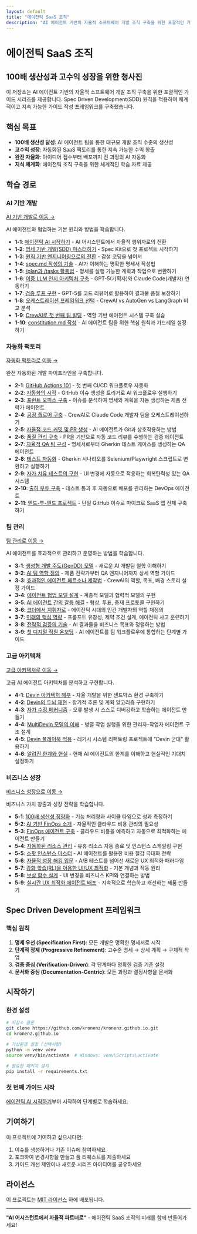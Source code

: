 ```yaml
---
layout: default
title: "에이전틱 SaaS 조직"
description: "AI 에이전트 기반의 자율적 소프트웨어 개발 조직 구축을 위한 포괄적인 가이드 시리즈"
---
```


# 에이전틱 SaaS 조직

## 100배 생산성과 고수익 성장을 위한 청사진

이 저장소는 AI 에이전트 기반의 자율적 소프트웨어 개발 조직 구축을 위한 포괄적인 가이드 시리즈를 제공합니다. Spec Driven Development(SDD) 원칙을 적용하여 체계적이고 지속 가능한 가이드 작성 프레임워크를 구축했습니다.

## 핵심 목표

- **100배 생산성 달성**: AI 에이전트 팀을 통한 대규모 개발 조직 수준의 생산성
- **고수익 성장**: 자동화된 SaaS 팩토리를 통한 지속 가능한 수익 창출
- **완전 자율화**: 아이디어 접수부터 배포까지 전 과정의 AI 자동화
- **지식 체계화**: 에이전틱 조직 구축을 위한 체계적인 학습 자료 제공

## 학습 경로

### AI 기반 개발
[AI 기반 개발로 이동 →](/ai-development/)

AI 에이전트와 협업하는 기본 원리와 방법을 학습합니다.

- **1-1**: [에이전틱 AI 시작하기](/ai-development/1-1-agentic-ai-start.html) - AI 어시스턴트에서 자율적 행위자로의 전환
- **1-2**: [명세 기반 개발(SDD) 마스터하기](/ai-development/1-2-spec-driven-development.html) - Spec Kit으로 첫 프로젝트 시작하기
- **1-3**: [원칙 기반 엔지니어링으로의 전환](/ai-development/1-3-principle-based-engineering.html) - 감성 코딩을 넘어서
- **1-4**: [spec.md 작성의 기술](/ai-development/1-4-spec-writing-techniques.html) - AI가 이해하는 명확한 명세서 작성법
- **1-5**: [/plan과 /tasks 활용법](/ai-development/1-5-plan-tasks-utilization.html) - 명세를 실행 가능한 계획과 작업으로 변환하기
- **1-6**: [이중 LLM 인지 아키텍처 구축](/ai-development/1-6-dual-llm-architecture.html) - GPT-5(기획자)와 Claude Code(개발자) 연동하기
- **1-7**: [검증 루프 구현](/ai-development/1-7-verification-loop.html) - GPT-5를 코드 리뷰어로 활용하여 결과물 품질 보장하기
- **1-8**: [오케스트레이션 프레임워크 선택](/ai-development/1-8-orchestration-framework.html) - CrewAI vs AutoGen vs LangGraph 비교 분석
- **1-9**: [CrewAI로 첫 번째 팀 빌딩](/ai-development/1-9-crewai-team-building.html) - 역할 기반 에이전트 시스템 구축 실습
- **1-10**: [constitution.md 작성](/ai-development/1-10-constitution-writing.html) - AI 에이전트 팀을 위한 핵심 원칙과 가드레일 설정하기

### 자동화 팩토리
[자동화 팩토리로 이동 →](/automation-factory/)

완전 자동화된 개발 파이프라인을 구축합니다.

- **2-1**: [GitHub Actions 101](/automation-factory/2-1-github-actions-101.html) - 첫 번째 CI/CD 워크플로우 자동화
- **2-2**: [자동화의 시작](/automation-factory/2-2-automation-triggers.html) - GitHub 이슈 생성을 트리거로 AI 워크플로우 실행하기
- **2-3**: [프런트 오피스 구축](/automation-factory/2-3-front-office-setup.html) - 이슈를 분석하여 명세와 계획을 자동 생성하는 제품 전략가 에이전트
- **2-4**: [공장 플로어 구축](/automation-factory/2-4-factory-floor-construction.html) - CrewAI로 Claude Code 개발자 팀을 오케스트레이션하기
- **2-5**: [자율적 코드 커밋 및 PR 생성](/automation-factory/2-5-autonomous-commits-prs.html) - AI 에이전트가 Git과 상호작용하는 방법
- **2-6**: [품질 관리 구축](/automation-factory/2-6-quality-control-setup.html) - PR을 기반으로 자동 코드 리뷰를 수행하는 검증 에이전트
- **2-7**: [자율적 QA 팀 구성](/automation-factory/2-7-autonomous-qa-team.html) - 명세서로부터 Gherkin 테스트 케이스를 생성하는 QA 에이전트
- **2-8**: [테스트 자동화](/automation-factory/2-8-test-automation.html) - Gherkin 시나리오를 Selenium/Playwright 스크립트로 변환하고 실행하기
- **2-9**: [자가 치유 테스트의 구현](/automation-factory/2-9-self-healing-tests.html) - UI 변경에 자동으로 적응하는 회복탄력성 있는 QA 시스템
- **2-10**: [출하 부두 구축](/automation-factory/2-10-shipping-dock-setup.html) - 테스트 통과 후 자동으로 배포를 관리하는 DevOps 에이전트
- **2-11**: [엔드-투-엔드 프로젝트](/automation-factory/2-11-end-to-end-project.html) - 단일 GitHub 이슈로 마이크로 SaaS 앱 전체 구축하기

### 팀 관리
[팀 관리로 이동 →](/team-management/)

AI 에이전트를 효과적으로 관리하고 운영하는 방법을 학습합니다.

- **3-1**: [생성형 개발 주도(GenDD) 모델](/team-management/3-1-gendd-model.html) - 새로운 AI 개발팀 철학 이해하기
- **3-2**: [AI 팀 역할 정의](/team-management/3-2-ai-team-roles.html) - 제품 전략가부터 QA 엔지니어까지 상세 역할 가이드
- **3-3**: [효과적인 에이전트 페르소나 제작법](/team-management/3-3-agent-persona-creation.html) - CrewAI의 역할, 목표, 배경 스토리 설정 가이드
- **3-4**: [에이전트 협업 모델 설계](/team-management/3-4-agent-collaboration-models.html) - 계층적 모델과 협력적 모델의 구현
- **3-5**: [AI 에이전트 간의 갈등 해결](/team-management/3-5-conflict-resolution.html) - 협상, 투표, 중재 프로토콜 구현하기
- **3-6**: [코더에서 지휘자로](/team-management/3-6-coder-to-conductor.html) - 에이전틱 시대의 인간 개발자의 역할 재정의
- **3-7**: [미래의 핵심 역량](/team-management/3-7-future-core-skills.html) - 프롬프트 유창성, 제약 조건 설계, 에이전틱 사고 훈련하기
- **3-8**: [전략적 검증의 기술](/team-management/3-8-strategic-validation.html) - AI 결과물을 비즈니스 목표와 정렬하는 방법
- **3-9**: [첫 디지털 직원 온보딩](/team-management/3-9-digital-employee-onboarding.html) - AI 에이전트를 팀 워크플로우에 통합하는 단계별 가이드

### 고급 아키텍처
[고급 아키텍처로 이동 →](/advanced-architecture/)

고급 AI 에이전트 아키텍처를 분석하고 구현합니다.

- **4-1**: [Devin 아키텍처 해부](/advanced-architecture/4-1-devin-architecture-analysis.html) - 자율 개발을 위한 샌드박스 환경 구축하기
- **4-2**: [Devin의 두뇌 재현](/advanced-architecture/4-2-devin-brain-replication.html) - 장기적 추론 및 계획 알고리즘 구현하기
- **4-3**: [자가 수정 메커니즘](/advanced-architecture/4-3-self-correction-mechanisms.html) - 오류 발생 시 스스로 디버깅하고 학습하는 에이전트 만들기
- **4-4**: [MultiDevin 모델의 이해](/advanced-architecture/4-4-multidevin-model.html) - 병렬 작업 실행을 위한 관리자-작업자 에이전트 구조 설계
- **4-5**: [Devin 플레이북 적용](/advanced-architecture/4-5-devin-playbook-application.html) - 레거시 시스템 리팩토링 프로젝트에 "Devin 군대" 활용하기
- **4-6**: [알려진 한계와 현실](/advanced-architecture/4-6-known-limitations-reality.html) - 현재 AI 에이전트의 한계를 이해하고 현실적인 기대치 설정하기

### 비즈니스 성장
[비즈니스 성장으로 이동 →](/business-growth/)

비즈니스 가치 창출과 성장 전략을 학습합니다.

- **5-1**: [100배 생산성 정량화](/business-growth/5-1-100x-productivity-quantification.html) - 기능 처리량과 사이클 타임으로 성과 측정하기
- **5-2**: [AI 기반 FinOps 소개](/business-growth/5-2-ai-finops-introduction.html) - 자율적인 클라우드 비용 관리의 필요성
- **5-3**: [FinOps 에이전트 구축](/business-growth/5-3-finops-agent-construction.html) - 클라우드 비용을 예측하고 자동으로 최적화하는 에이전트 만들기
- **5-4**: [자동화된 리소스 관리](/business-growth/5-4-automated-resource-management.html) - 유휴 리소스 자동 종료 및 인스턴스 스케일링 구현
- **5-5**: [스팟 인스턴스 마스터](/business-growth/5-5-spot-instance-mastery.html) - AI 에이전트를 활용한 비용 절감 극대화 전략
- **5-6**: [자율적 성장 해킹 입문](/business-growth/5-6-autonomous-growth-hacking.html) - A/B 테스트를 넘어선 새로운 UX 최적화 패러다임
- **5-7**: [강화 학습(RL)을 이용한 UI/UX 최적화](/business-growth/5-7-rl-ui-ux-optimization.html) - 기본 개념과 작동 원리
- **5-8**: [보상 함수 설계](/business-growth/5-8-rl-agent-construction.html) - UI 변경을 비즈니스 KPI와 연결하는 방법
- **5-9**: [실시간 UX 최적화 에이전트 배포](/business-growth/5-9-autonomous-growth-hacking-master.html) - 지속적으로 학습하고 개선하는 제품 만들기

## Spec Driven Development 프레임워크

### 핵심 원칙
1. **명세 우선 (Specification First)**: 모든 개발은 명확한 명세서로 시작
2. **단계적 정제 (Progressive Refinement)**: 고수준 명세 → 상세 계획 → 구체적 작업
3. **검증 중심 (Verification-Driven)**: 각 단계마다 명확한 검증 기준 설정
4. **문서화 중심 (Documentation-Centric)**: 모든 과정과 결정사항을 문서화

## 시작하기

### 환경 설정
```bash
# 저장소 클론
git clone https://github.com/kronenz/kronenz.github.io.git
cd kronenz.github.io

# 가상환경 설정 (선택사항)
python -m venv venv
source venv/bin/activate  # Windows: venv\Scripts\activate

# 필요한 패키지 설치
pip install -r requirements.txt
```

### 첫 번째 가이드 시작
[에이전틱 AI 시작하기](/ai-development/1-1-agentic-ai-start.html)부터 시작하여 단계별로 학습하세요.

## 기여하기

이 프로젝트에 기여하고 싶으시다면:

1. 이슈를 생성하거나 기존 이슈에 참여하세요
2. 포크하여 변경사항을 만들고 풀 리퀘스트를 제출하세요
3. 가이드 개선 제안이나 새로운 시리즈 아이디어를 공유하세요

## 라이선스

이 프로젝트는 [MIT 라이선스](LICENSE) 하에 배포됩니다.

---

**"AI 어시스턴트에서 자율적 파트너로"** - 에이전틱 SaaS 조직의 미래를 함께 만들어가세요!
